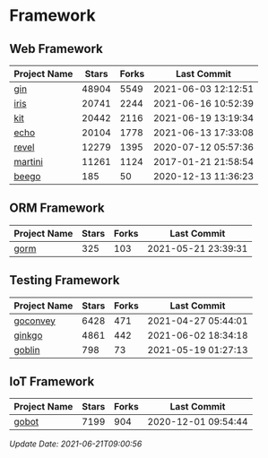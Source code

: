 # Framework

## Web Framework
| Project Name | Stars | Forks | Last Commit |
| ------------ | ----- | ----- | ----------- |
| [gin](https://github.com/gin-gonic/gin) | 48904 | 5549 | 2021-06-03 12:12:51 |
| [iris](https://github.com/kataras/iris) | 20741 | 2244 | 2021-06-16 10:52:39 |
| [kit](https://github.com/go-kit/kit) | 20442 | 2116 | 2021-06-19 13:19:34 |
| [echo](https://github.com/labstack/echo) | 20104 | 1778 | 2021-06-13 17:33:08 |
| [revel](https://github.com/revel/revel) | 12279 | 1395 | 2020-07-12 05:57:36 |
| [martini](https://github.com/go-martini/martini) | 11261 | 1124 | 2017-01-21 21:58:54 |
| [beego](https://github.com/astaxie/beego) | 185 | 50 | 2020-12-13 11:36:23 |

## ORM Framework
| Project Name | Stars | Forks | Last Commit |
| ------------ | ----- | ----- | ----------- |
| [gorm](https://github.com/jinzhu/gorm) | 325 | 103 | 2021-05-21 23:39:31 |

## Testing Framework
| Project Name | Stars | Forks | Last Commit |
| ------------ | ----- | ----- | ----------- |
| [goconvey](https://github.com/smartystreets/goconvey) | 6428 | 471 | 2021-04-27 05:44:01 |
| [ginkgo](https://github.com/onsi/ginkgo) | 4861 | 442 | 2021-06-02 18:34:18 |
| [goblin](https://github.com/franela/goblin) | 798 | 73 | 2021-05-19 01:27:13 |

## IoT Framework
| Project Name | Stars | Forks | Last Commit |
| ------------ | ----- | ----- | ----------- |
| [gobot](https://github.com/hybridgroup/gobot) | 7199 | 904 | 2020-12-01 09:54:44 |

*Update Date: 2021-06-21T09:00:56*